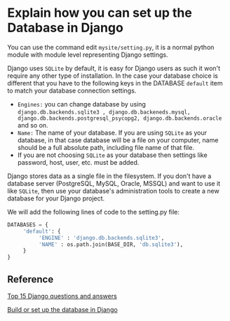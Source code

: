 # Explain how you can set up the Database in Django

You can use the command edit `mysite/setting.py`, it is a normal python module with module level representing Django settings.

Django uses `SQLite` by default, it is easy for Django users as such it won't require any other type of installation. In the case your database choice is different that you have to the following keys in the DATABASE `default` item to match your database connection settings.

- `Engines:` you can change database by using `django.db.backends.sqlite3 , django.db.backeneds.mysql, django.db.backends.postgresql_psycopg2, django.db.backends.oracle` and so on.
- `Name:` The name of your database. If you are using `SQLite` as your database, in that case database will be a file on your computer, name should be a full absolute path, including file name of that file.
- If you are not choosing `SQLite` as your database then settings like password, host, user, etc. must be added.

Django stores data as a single file in the filesystem. If you don't have a database server (PostgreSQL, MySQL, Oracle, MSSQL) and want to use it like `SQLite`, then use your database's administration tools to create a new database for your Django project.

We will add the following lines of code to the setting.py file:

```python
DATABASES = {
     'default': {
          'ENGINE' : 'django.db.backends.sqlite3',
          'NAME' : os.path.join(BASE_DIR, 'db.sqlite3'),
     }
}
```

## Reference

[Top 15 Django questions and answers](https://career.guru99.com/top-16-django-interview-questions/)

[Build or set up the database in Django](https://madanswer.com/28046/explain-how-can-we-build-or-set-up-the-database-in-django)
